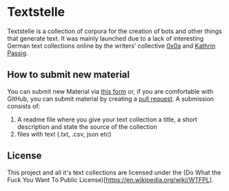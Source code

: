 # Textstelle

Textstelle is a collection of corpora for the creation of bots and other things that generate text. It was mainly launched due to a lack of interesting German text collections online by the writers’ collective [0x0a](http://0x0a.li/de/) and [Kathrin Passig](http://kathrin.passig.de/). 

## How to submit new material

You can submit new Material via [this form](https://www.dropbox.com/request/aiA3o71oUgY5HMT9CLyd) or, if you are comfortable with GitHub, you can submit material by creating a [pull request](https://help.github.com/articles/about-pull-requests/).
A submission consists of:
1. A readme file where you give your text collection a title, a short description and state the source of the collection
2. files with text (.txt, .csv, json etc)

## License

This project and all it's text collections are licensed under the (Do What the Fuck You Want To Public License)[https://en.wikipedia.org/wiki/WTFPL]. 
